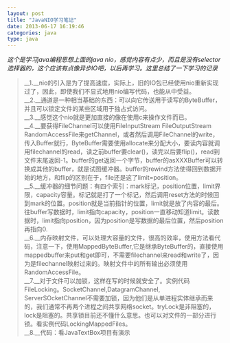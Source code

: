 ```yaml
---
layout: post
title: "JavaNIO学习笔记"
date: 2013-06-17 16:19:46
categories: java
type: java
---
```


_这个是学习java编程思想上面的java nio，感觉内容有点少，而且是没有selector选择器的，这个应该有点像异步IO吧，以后再学习。这里总结了一下学习的记录_

>__1\.__nio的引入是为了提高速度，实际上，旧的IO包已经使用nio重新实现过了，因此，即使我们不显式地用nio编写代码，也能从中受益。  
>__2\.__通道是一种相当基础的东西：可以向它传送用于读写的ByteBuffer，并且可以锁定文件的某些区域用于独占式访问。  
>__3\.__感觉这个nio就是更加直接的像在使用c来操作文件而已。  
>__4\.__要获得FileChannel可以使用FileInputStream FileOutputStream RandomAccessFile来getChannel，或者然后调用FileChannel的write，传入Buffer就行，ByteBuffer需要使用allocate来分配大小，要读内容就调用filechannel的read，读之前buffer要clear()，读完以后要flip()，read到文件末尾返回-1。buffer的get返回一个字节，buffer的asXXXBuffer可以转换成其他的buffer，就是试图缓冲器。buffer的rewind方法使得回到数据开始的地方，和flip的区别在于，file还是这了limit=position。  
>__5\.__缓冲器的细节问题：有四个索引：mark标记，position位置，limit界限，capacity容量。标记就是打了一个标记，然后调用reset方法的时候回到mark的位置。position就是当前指针的位置，limit就是放了内容的最后。 往buffer写数据时，limit指向capacity，position一直移动知道limit。读数据时，limit指向position，因为position是写数据的最后位置，然后position再指向0.  
>__6\.__内存映射文件，可以处理大容量的文件，很高的效率，使用方法看代码，注意一下，使用MappedByteBuffer,它是继承ByteBuffer的，直接使用mappedbuffer来put和get即可，不需要filechannel来read和write了，因为是filechannel映射过来的。映射文件中的所有输出必须使用RandomAccessFile。  
>__7\.__对于文件可以加锁，这样在写的时候就安全了。实例代码FileLocking。SocketChannel,DatagramChannel, ServerSOcketChannel不需要加锁，因为他们是从单进程实体继承而来的，我们通常不再两个进程之间共享网络socket。tryLock是非阻塞的，lock是阻塞的。共享锁目前还不懂什么意思。也可以对文件的一部分进行锁。看实例代码LockingMappedFiles。  
>__8\.__代码：看JavaTextBox项目有演示  
